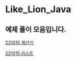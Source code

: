 # Like_Lion_Java

## 예제 풀이 모음입니다.


[221015 계산기](https://github.com/sangho527/Like_Lion_Java/tree/main/src/Lion221005/Calculator1)

[221015 리스트](https://github.com/sangho527/Like_Lion_Java/tree/main/src/Lion221005/collection)
